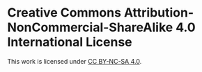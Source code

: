 # Creative Commons Attribution-NonCommercial-ShareAlike 4.0 International License

This work is licensed under [CC BY-NC-SA 4.0](http://creativecommons.org/licenses/by-nc-sa/4.0/).

